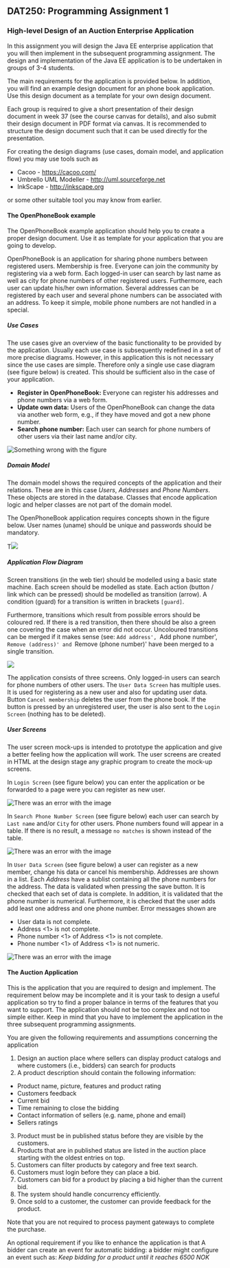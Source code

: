 ## DAT250: Programming Assignment 1

### High-level Design of an Auction Enterprise Application

In this assignment you will design the Java EE enterprise application that you will then implement in the subsequent programming assignment. The design and implementation of the Java EE application is to be undertaken in groups of 3-4 students.

The main requirements for the application is provided below. In addition, you will find an example design document for an phone book application.  Use this design document as a template for your own design document.

Each group is required to give a short presentation of their design document in week 37 (see the course canvas for details), and also submit their design document in PDF format via canvas. It is recommended to structure the design document such that it can be used directly for the presentation.

For creating the design diagrams (use cases, domain model, and application flow) you may use tools such as

* Cacoo - https://cacoo.com/
* Umbrello UML Modeller - http://uml.sourceforge.net
* InkScape - http://inkscape.org

or some other suitable tool you may know from earlier.

#### The OpenPhoneBook example

The OpenPhoneBook example application should help you to create a proper design document. Use it as template for your application that you are going to develop.

OpenPhoneBook is an application for sharing phone numbers between registered users. Membership is free. Everyone can join the community by registering via a web form. Each logged-in user can search by last name as well as city for phone numbers of other registered users. Furthermore, each user can update his/her own information. Several addresses can be registered by each user and several phone numbers can be associated with an address. To keep it simple, mobile phone numbers are not handled in a special.

##### Use Cases

The use cases give an overview of the basic functionality to be provided by the application. Usually each use case is subsequently redefined in a set of more precise diagrams. However, in this application this is not necessary since the use cases are simple. Therefore only a single use case diagram (see figure below) is created. This should be sufficient also in the case of your application.

* **Register in OpenPhoneBook:** Everyone can register his addresses and phone numbers via a web form.
* **Update own data:** Users of the OpenPhoneBook can change the data via another web form, e.g., if they have moved and got a new phone number.
* **Search phone number:** Each user can search for phone numbers of other users via their last name and/or city.

![Something wrong with the figure](assets/usecases.png)

##### Domain Model

The domain model shows the required concepts of the application and their relations. These are in this case *Users*, *Addresses* and *Phone Numbers*. These objects are stored in the database. Classes that encode application logic and helper classes are not part of the domain model.

The OpenPhoneBook application requires concepts shown in the figure below. User names (uname) should be unique and passwords should be mandatory.

T![](assets/domainmodel.png)

##### Application Flow Diagram

Screen transitions (in the web tier) should be modelled using a basic state machine. Each screen should be modelled as state. Each action (button / link which can be pressed) should be modelled as transition (arrow). A condition (guard) for a transition is written in brackets `[guard]`.

Furthermore, transitions which result from possible errors should be coloured red. If there is a red transition, then there should be also a green one covering the case when an error did not occur. Uncoloured transitions can be merged if it makes sense (see: `Add address', `Add phone number', `Remove (address)' and `Remove (phone number)' have been merged to a single transition.

![](assets/applicationflow.png)

The application consists of three screens. Only logged-in users can search for phone numbers of other users. The `User Data Screen` has multiple uses. It is used for registering as a new user and also for updating user data. Button  `Cancel membership` deletes the user from the phone book. If the button is pressed by an unregistered user, the user is also sent to the `Login Screen` (nothing has to be deleted).

##### User Screens

The user screen mock-ups is intended to prototype the application and give a better feeling how the application will work. The user screens are created in HTML at the design stage any graphic program to create the mock-up screens.

In `Login Screen` (see figure below) you can enter the application or be forwarded to a page were you can register as new user.

![There was an error with the image](assets/OpenPhoneBook_S1.png)

In `Search Phone Number Screen` (see figure below) each user can search by `Last name` and/or `City` for other users. Phone numbers found will appear in a table. If there is no result, a message `no matches` is shown instead of the table.

![There was an error with the image](assets/OpenPhoneBook_S2.png)

In `User Data Screen` (see figure below) a user can register as a new member, change his data or cancel his membership. Addresses are shown in a list. Each *Address* have a sublist containing all the phone numbers for the address. The data is validated when pressing the save button. It is checked that each set of data is complete. In addition, it is validated that the phone number is numerical. Furthermore, it is checked that the user adds add least one address and one phone number. Error messages shown are

* User data is not complete.
* Address <1> is not complete.
* Phone number <1> of Address <1> is not complete.
* Phone number <1> of Address <1> is not numeric.

![There was an error with the image](assets/OpenPhoneBook_S3.png)

#### The Auction Application

This is the application that you are required to design and implement. The requirement below may be incomplete and it is your task to design a useful application so try to find a proper balance in terms of the features that you want to support. The application should not be too complex and not too simple either. Keep in mind that you have to implement the application in the three subsequent programming assignments.

You are given the following requirements and assumptions concerning the application

1. Design an auction place where sellers can display product catalogs and where customers (i.e., bidders) can search for products
2. A product description should contain the following information:
  * Product name, picture, features and product rating
  * Customers feedback
  * Current bid
  * Time remaining to close the bidding
  * Contact information of sellers (e.g. name, phone and email)   
  * Sellers ratings
3. Product must be in published status before they are visible by the customers.
4. Products that are in published status are listed in the auction place starting with the oldest entries on top.
5. Customers can filter products by category and free text search.
6. Customers must login before they can place a bid.
7. Customers can bid for a product by placing a bid higher than the current bid.
8. The system should handle concurrency efficiently.
9. Once sold to a customer, the customer can provide feedback for the product.

Note that you are not required to process payment gateways to complete the purchase.

An optional requirement if you like to enhance the application is that  A bidder can create an event for automatic bidding: a bidder might configure an event such as: *Keep bidding for a product until it reaches 6500 NOK*
